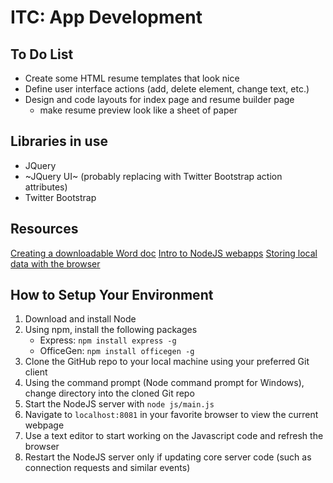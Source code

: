 # ITC: App Development

## To Do List
* Create some HTML resume templates that look nice
* Define user interface actions (add, delete element, change text, etc.)
* Design and code layouts for index page and resume builder page
    - make resume preview look like a sheet of paper
    
## Libraries in use
* JQuery
* ~JQuery UI~ (probably replacing with Twitter Bootstrap action attributes)
* Twitter Bootstrap

## Resources
[Creating a downloadable Word doc](https://www.npmjs.com/package/officegen)
[Intro to NodeJS webapps](https://www.tutorialspoint.com/nodejs/)
[Storing local data with the browser](http://html5doctor.com/storing-data-the-simple-html5-way-and-a-few-tricks-you-might-not-have-known/)

## How to Setup Your Environment
1. Download and install Node
2. Using npm, install the following packages
    * Express: `npm install express -g`
    * OfficeGen: `npm install officegen -g`
3. Clone the GitHub repo to your local machine using your preferred Git client
4. Using the command prompt (Node command prompt for Windows), change directory into the cloned Git repo
5. Start the NodeJS server with `node js/main.js`
6. Navigate to `localhost:8081` in your favorite browser to view the current webpage
7. Use a text editor to start working on the Javascript code and refresh the browser
8. Restart the NodeJS server only if updating core server code (such as connection requests and similar events)